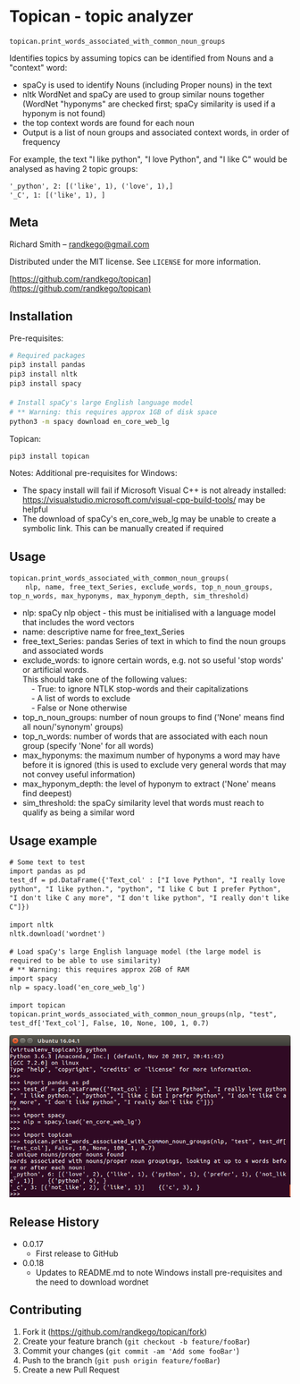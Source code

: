 # Topican - topic analyzer

```python3
topican.print_words_associated_with_common_noun_groups
```
Identifies topics by assuming topics can be identified from Nouns and a "context" word:  
- spaCy is used to identify Nouns (including Proper nouns) in the text  
- nltk WordNet and spaCy are used to group similar nouns together (WordNet "hyponyms" are checked first; spaCy similarity is used if a hyponym is not found)  
- the top context words are found for each noun  
- Output is a list of noun groups and associated context words, in order of frequency  

For example, the text "I like python", "I love Python", and "I like C" would be analysed as having 2 topic groups:

    '_python', 2: [('like', 1), ('love', 1),] 
    '_C', 1: [('like', 1), ] 

## Meta
Richard Smith – randkego@gmail.com

Distributed under the MIT license. See ``LICENSE`` for more information.

[https://github.com/randkego/topican](https://github.com/randkego/topican)

## Installation

Pre-requisites:

```sh
# Required packages
pip3 install pandas
pip3 install nltk
pip3 install spacy

# Install spaCy's large English language model
# ** Warning: this requires approx 1GB of disk space
python3 -m spacy download en_core_web_lg

```

Topican:

```sh
pip3 install topican
```

Notes: Additional pre-requisites for Windows:  
- The spacy install will fail if Microsoft Visual C++ is not already installed: https://visualstudio.microsoft.com/visual-cpp-build-tools/ may be helpful  
- The download of spaCy's en_core_web_lg may be unable to create a symbolic link. This can be manually created if required


## Usage

```python3
topican.print_words_associated_with_common_noun_groups(
    nlp, name, free_text_Series, exclude_words, top_n_noun_groups, top_n_words, max_hyponyms, max_hyponym_depth, sim_threshold)
```
- nlp: spaCy nlp object - this must be initialised with a language model that includes the word vectors
- name: descriptive name for free_text_Series
- free_text_Series: pandas Series of text in which to find the noun groups and associated words
- exclude_words: to ignore certain words, e.g. not so useful 'stop words' or artificial words.  
  This should take one of the following values:  
&nbsp;&nbsp;&nbsp;&nbsp;- True: to ignore NTLK stop-words and their capitalizations  
&nbsp;&nbsp;&nbsp;&nbsp;- A list of words to exclude  
&nbsp;&nbsp;&nbsp;&nbsp;- False or None otherwise
- top_n_noun_groups: number of noun groups to find ('None' means find all noun/'synonym' groups)
- top_n_words: number of words that are associated with each noun group (specify 'None' for all words)
- max_hyponyms: the maximum number of hyponyms a word may have before it is ignored (this is used to
  exclude very general words that may not convey useful information)
- max_hyponym_depth: the level of hyponym to extract ('None' means find deepest)
- sim_threshold: the spaCy similarity level that words must reach to qualify as being a similar word

## Usage example

```python3
# Some text to test
import pandas as pd
test_df = pd.DataFrame({'Text_col' : ["I love Python", "I really love python", "I like python.", "python", "I like C but I prefer Python", "I don't like C any more", "I don't like python", "I really don't like C"]})

import nltk
nltk.download('wordnet')

# Load spaCy's large English language model (the large model is required to be able to use similarity)
# ** Warning: this requires approx 2GB of RAM
import spacy
nlp = spacy.load('en_core_web_lg')

import topican
topican.print_words_associated_with_common_noun_groups(nlp, "test", test_df['Text_col'], False, 10, None, 100, 1, 0.7)
```
![alt text](images/readme_usage_output.png "topican usage example")

## Release History

* 0.0.17
    * First release to GitHub
* 0.0.18
    * Updates to README.md to note Windows install pre-requisites and the need to download wordnet

## Contributing

1. Fork it (<https://github.com/randkego/topican/fork>)
2. Create your feature branch (`git checkout -b feature/fooBar`)
3. Commit your changes (`git commit -am 'Add some fooBar'`)
4. Push to the branch (`git push origin feature/fooBar`)
5. Create a new Pull Request

<!-- Markdown link & img dfn's -->
[wiki]: https://github.com/randkego/topican/wiki
